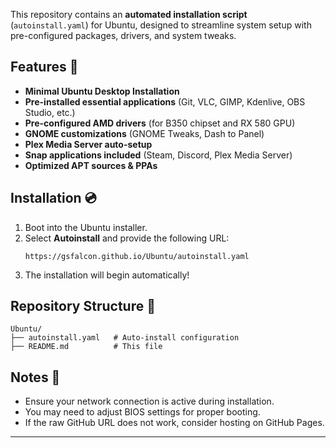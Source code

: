 This repository contains an **automated installation script** (`autoinstall.yaml`) for Ubuntu, designed to streamline system setup with pre-configured packages, drivers, and system tweaks.

## Features 🔧
- **Minimal Ubuntu Desktop Installation**
- **Pre-installed essential applications** (Git, VLC, GIMP, Kdenlive, OBS Studio, etc.)
- **Pre-configured AMD drivers** (for B350 chipset and RX 580 GPU)
- **GNOME customizations** (GNOME Tweaks, Dash to Panel)
- **Plex Media Server auto-setup**
- **Snap applications included** (Steam, Discord, Plex Media Server)
- **Optimized APT sources & PPAs**

## Installation 💿
1. Boot into the Ubuntu installer.
2. Select **Autoinstall** and provide the following URL:
   ```
   https://gsfalcon.github.io/Ubuntu/autoinstall.yaml
   ```
3. The installation will begin automatically!

## Repository Structure 📂
```
Ubuntu/
├── autoinstall.yaml   # Auto-install configuration
├── README.md          # This file
```

## Notes 📌
- Ensure your network connection is active during installation.
- You may need to adjust BIOS settings for proper booting.
- If the raw GitHub URL does not work, consider hosting on GitHub Pages.

---
